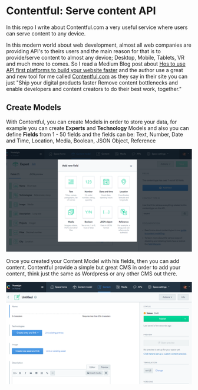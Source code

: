 # Contentful: Serve content API
In this repo I write about Contentful.com a very useful service where users can serve content to any device.

In this modern world about web development, almost all web companies are providing API's to theirs users and the main reason for that is to provide/serve content to almost any device; Desktop, Mobile, Tablets, VR and much more to comes. So I read a Medium Blog post about [Hos to use API first platforms to build your website faster](https://medium.freecodecamp.org/how-to-use-api-first-platforms-to-build-your-websites-faster-e917e8318ee) and the author use a great and new tool for me called [Contentful.com](https://www.contentful.com/) as they say in their site you can just "Ship your digital products faster
Remove content bottlenecks and enable developers and content creators to do their best work, together."

## Create Models
With Contentful, you can create Models in order to store your data, for example you can create **Experts** and **Technology** Models and also you can define **Fields** from 1 - 50 fields and the fields can be: Text, Number, Date and Time, Location, Media, Boolean, JSON Object, Reference

![ContentFul Fields](https://github.com/crisecheverria/contentful-serve-content-API/blob/master/images/contentful-fields.png)

Once you created your Content Model with his fields, then you can add content. Contentful provide a simple but great CMS in order to add your content, think just the same as Wordpress or any other CMS out there.

![ContentFul CMS](https://github.com/crisecheverria/contentful-serve-content-API/blob/master/images/contentful-cms.png)
